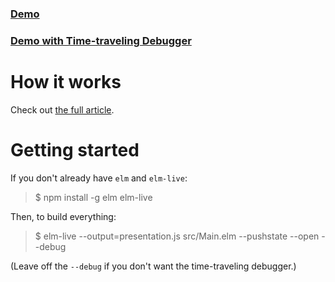 ### [Demo](https://lucamug.github.io/elm-presentation)
### [Demo with Time-traveling Debugger](https://lucamug.github.io/elm-presentation/index-with-time-traveling.html)

# How it works

Check out [the full article](https://medium.com/@l.mugnaini/a-ready-to-use-elm-presentation-to-impress-your-colleagues-ee71cac8fe14).

# Getting started

If you don't already have `elm` and `elm-live`:

> $ npm install -g elm elm-live

Then, to build everything:

> $ elm-live --output=presentation.js src/Main.elm --pushstate --open --debug

(Leave off the `--debug` if you don't want the time-traveling debugger.)
